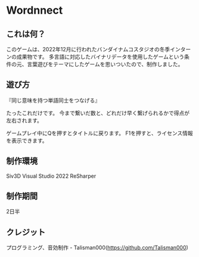 # Wordnnect

## これは何？
このゲームは、2022年12月に行われたバンダイナムコスタジオの冬季インターンの成果物です。
多言語に対応したバイナリデータを使用したゲームという条件の元、言葉遊びをテーマにしたゲームを思いついたので、制作しました。

## 遊び方
『同じ意味を持つ単語同士をつなげる』

たったこれだけです。
今まで繋いだ数と、どれだけ早く繋げられるかで得点が左右されます。

ゲームプレイ中にQを押すとタイトルに戻ります。
F1を押すと、ライセンス情報を表示できます。

## 制作環境
Siv3D
Visual Studio 2022
ReSharper

## 制作期間
2日半

## クレジット
プログラミング、音効制作 - Talisman000(https://github.com/Talisman000)
